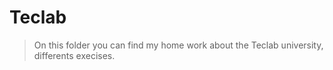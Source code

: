 # Teclab

> On this folder you can find my home work about the Teclab university, differents execises.